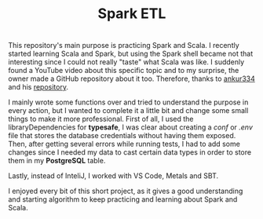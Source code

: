 <div align='center'>
    <h1>Spark ETL<h1>
</div>


This repository's main purpose is practicing Spark and Scala. I recently started learning Scala and Spark, but using the Spark shell
became not that interesting since I could not really "taste" what Scala was like. I suddenly found a YouTube video about this specific
topic and to my surprise, the owner made a GitHub repository about it too. Therefore, thanks to [ankur334](https://github.com/ankur334) and
his [repository](https://github.com/ankur334/sparkBootCamp).

I mainly wrote some functions over and tried to understand the purpose in every action, but I wanted to complete it a little bit and change some
small things to make it more professional. First of all, I used the libraryDependencies for **typesafe**, I was clear about creating a *conf* or *.env*
file that stores the database credentials without having them exposed. Then, after getting several errors while running tests, I had to add some
changes since I needed my data to cast certain data types in order to store them in my **PostgreSQL** table.

Lastly, instead of InteliJ, I worked with VS Code, Metals and SBT.

I enjoyed every bit of this short project, as it gives a good understanding and starting algorithm to keep practicing and learning about Spark and Scala.